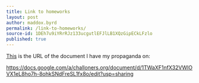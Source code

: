```yaml
---
title: Link to homeworks
layout: post
author: maddox.byrd
permalink: /link-to-homeworks/
source-id: 1DEh7u9iYRrRJz133ucgutlEFJlLB1XQzGipECkLFzlo
published: true
---
```

[This](https://docs.google.com/a/challoners.org/document/d/1TWaXF1nfX32VWlOVX1eL8ho7h-8ohkSNdFreSL1fx8o/edit?usp=sharing) is the URL of the document I have my propaganda on:

https://docs.google.com/a/challoners.org/document/d/1TWaXF1nfX32VWlOVX1eL8ho7h-8ohkSNdFreSL1fx8o/edit?usp=sharing

